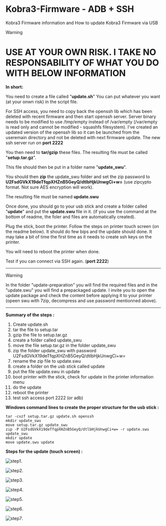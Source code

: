 # Kobra3-Firmware - ADB + SSH
Kobra3 Firmware information and How to update Kobra3 Firmware via USB

> [!WARNING]
> # USE AT YOUR OWN RISK. I TAKE NO RESPONSABILITY OF WHAT YOU DO WITH BELOW INFORMATION

**In short:**

You need to create a file called "**update.sh**"
You can put whatever you want (at your onwn risk) in the script file.

For SSH access, you need to copy back the openssh lib which has been deleted with recent firmware and then start openssh server. 
Server binary needs to be modified to use /tmp/empty instead of /var/empty (/var/empty is read only and cannot be modified - squashfs filesystem).
I've created an updated version of the openssh lib so it can be launched from the useremain directory and not be deleted with next firmware update. 
The new ssh server run on **port 2222**

You then need to **tar/gzip** these files. The resulting file must be called "**setup.tar.gz**".

This file should then be put in a folder name "**update_swu**".

You should then **zip** the update_swu folder and set the zip password to **U2FsdGVkX19deTfqpXHZnB5GeyQ/dtlbHjkUnwgCi+w=** (use zipcypto format. Not sure AES encryption will work).

The resulting file must be named **update.swu**


Once done, you should go to your usb stick and create a folder called "**update**" and put the **update.swu** file in it. (if you use the command at the bottom of readme, the foler and files are automatically created).

Plug the stick, boot the printer. Follow the steps on printer touch screen (on the readme below). It should do few bips and the update should done. It may take a bit of time the first time as it needs to create ssh keys on the printer.

You will need to reboot the printer when done.

Test if you can connect via SSH again. (**port 2222**)

---

> [!WARNING]
> In the folder "update-preparation" you will find the required files and in the "update.swu" you will find a prepackaged update. I invite you to open the update package and check the content before applying it to your printer (opeen swu with 7zip, decompress and use password mentionned above).

---
**Summary of the steps :**

1) Create update.sh
2) tar the file to setup.tar
3) gzip the file to setup.tar.gz
4) create a folder called update_swu
5) move the file setup.tar.gz in the folder update_swu
6) zip the folder update_swu with password U2FsdGVkX19deTfqpXHZnB5GeyQ/dtlbHjkUnwgCi+w=
7) rename the zip file to update.swu
8) create a folder on the usb stick called update
9) put the file update.swu in update
10) boot printer with the stick, check for update in the printer information menu
11) do the update
12) reboot the printer
13) test ssh access port 2222 (or adb)


**Windows command lines to create the proper structure for the usb stick :**

    tar -cvzf setup.tar.gz update.sh openssh
    mkdir update_swu
    move setup.tar.gz update_swu
    zip -P U2FsdGVkX19deTfqpXHZnB5GeyQ/dtlbHjkUnwgCi+w= -r update.swu update_swu
    mkdir update
    move update.swu update


**Steps for the update (touch screen) :**

![step1](/screenshots/attachment.jpg "step1").
  
![step2](/screenshots/attachment(1).jpg "step2").
  
![step3](/screenshots/attachment(2).jpg "step3").
  
![step4](/screenshots/attachment(3).jpg "step4").
  
![step5](/screenshots/attachment(4).jpg "step5").
  
![step6](/screenshots/attachment(5).jpg "step6").

![step7](/screenshots/attachment(6).jpg "step7").


